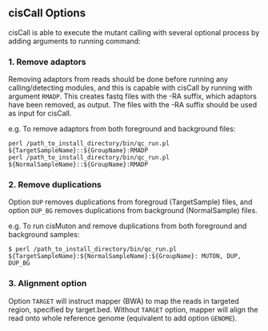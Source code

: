 ## cisCall Options
cisCall is able to execute the mutant calling with several optional process by adding arguments to running command:

### 1. Remove adaptors
Removing adaptors from reads should be done before running any calling/detecting modules, and this is capable with cisCall by running with argument `RMADP`. This creates fastq files with the -RA suffix, which adaptors have been removed, as output. The files with the -RA suffix should be used as input for cisCall.

e.g. To remove adaptors from both foreground and background files:

```
perl /path_to_install_directory/bin/qc_run.pl ${TargetSampleName}::${GroupName}:RMADP
perl /path_to_install_directory/bin/qc_run.pl ${NormalSampleName}::${GroupName}:RMADP
```

### 2. Remove duplications
Option `DUP` removes duplications from foregroud (TargetSample) files, and option `DUP_BG` removes duplications from background (NormalSample) files.

e.g. To run cisMuton and remove duplications from both foreground and background samples:

```
$ perl /path_to_install_directory/bin/qc_run.pl ${TargetSampleName}:${NormalSampleName}:${GroupName}: MUTON, DUP, DUP_BG
```

### 3. Alignment option
Option `TARGET` will instruct mapper (BWA) to map the reads in targeted region, specified by target.bed. Without `TARGET` option, mapper will align the read onto whole reference genome (equivalent to add option `GENOME`).
